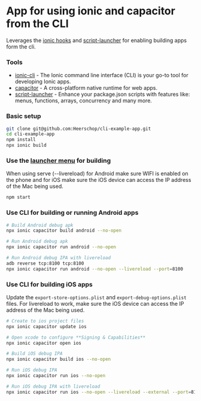 # App for using ionic and capacitor from the CLI

Leverages the [ionic hooks](https://ionicframework.com/docs/cli/configuration#hooks) and [script-launcher](https://www.npmjs.com/package/script-launcher) for enabling building apps form the cli. 

### Tools

- [ionic-cli](https://beta.ionicframework.com/docs/installation/cli) - The Ionic command line interface (CLI) is your go-to tool for developing Ionic apps.
- [capacitor](https://capacitorjs.com/) - A cross-platform native runtime for web apps.
- [script-launcher](https://www.npmjs.com/package/script-launcher) - Enhance your package.json scripts with features like: menus, functions, arrays, concurrency and many more.

### Basic setup
``` bash
git clone git@github.com:Heerschop/cli-example-app.git
cd cli-example-app
npm install
npx ionic build
```

### Use the [launcher menu](https://www.npmjs.com/package/script-launcher#interactive-menu) for building 
When using serve (--livereload) for Android make sure WIFI is enabled on the phone and for iOS make sure the iOS device can access the IP address of the Mac being used.
``` bash
npm start
```

### Use CLI for building or running Android apps
``` bash
# Build Android debug apk
npx ionic capacitor build android --no-open

# Run Android debug apk
npx ionic capacitor run android --no-open

# Run Android debug IPA with livereload
adb reverse tcp:8100 tcp:8100
npx ionic capacitor run android --no-open --livereload --port=8100
```

### Use CLI for building iOS apps
Update the `export-store-options.plist` and `export-debug-options.plist` files. For livereload to work, make sure the iOS device can access the IP address of the Mac being used.
``` bash
# Create to ios project files
npx ionic capacitor update ios

# Open xcode to configure **Signing & Capabilities**
npx ionic capacitor open ios

# Build iOS debug IPA
npx ionic capacitor build ios --no-open

# Run iOS debug IPA
npx ionic capacitor run ios --no-open

# Run iOS debug IPA with livereload
npx ionic capacitor run ios --no-open --livereload --external --port=8100
```
